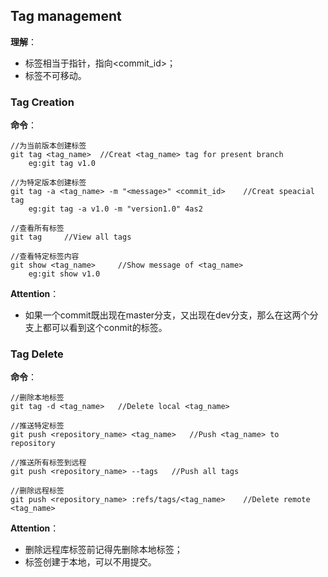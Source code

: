## Tag management

**理解**：

- 标签相当于指针，指向<commit_id>；
- 标签不可移动。

### Tag Creation

**命令**：

```
//为当前版本创建标签
git tag <tag_name>	//Creat <tag_name> tag for present branch
	eg:git tag v1.0

//为特定版本创建标签
git tag -a <tag_name> -m "<message>" <commit_id>	//Creat speacial tag
	eg:git tag -a v1.0 -m "version1.0" 4as2

//查看所有标签
git tag		//View all tags

//查看特定标签内容
git show <tag_name>		//Show message of <tag_name>
	eg:git show v1.0
```

**Attention**：

- 如果一个commit既出现在master分支，又出现在dev分支，那么在这两个分支上都可以看到这个conmit的标签。

### Tag Delete

**命令**：

```
//删除本地标签
git tag -d <tag_name>	//Delete local <tag_name>

//推送特定标签
git push <repository_name> <tag_name>	//Push <tag_name> to repository

//推送所有标签到远程
git push <repository_name> --tags	//Push all tags

//删除远程标签
git push <repository_name> :refs/tags/<tag_name>	//Delete remote <tag_name>
```

**Attention**：

- 删除远程库标签前记得先删除本地标签；
- 标签创建于本地，可以不用提交。